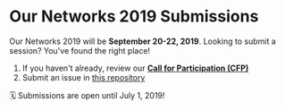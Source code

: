 # Our Networks 2019 Submissions

Our Networks 2019 will be **September 20-22, 2019**. Looking to submit a session? You've found the right place!

1. If you haven't already, review our [**Call for Participation (CFP)**](https://ournetworks.ca/)
1. Submit an issue in [this repository](https://github.com/ournetworks/2019-submissions/issues/new)

🗓 Submissions are open until July 1, 2019!
